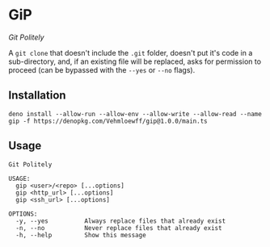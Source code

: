 # GiP

_Git Politely_

A `git clone` that doesn't include the `.git` folder, doesn't put it's code in a sub-directory, and, if an existing file will be replaced,
asks for permission to proceed (can be bypassed with the `--yes` or `--no` flags).

## Installation

```shell
deno install --allow-run --allow-env --allow-write --allow-read --name gip -f https://denopkg.com/Vehmloewff/gip@1.0.0/main.ts
```

## Usage

```
Git Politely

USAGE:
  gip <user>/<repo> [...options]
  gip <http_url> [...options]
  gip <ssh_url> [...options]

OPTIONS:
  -y, --yes          Always replace files that already exist
  -n, --no           Never replace files that already exist
  -h, --help         Show this message
```
